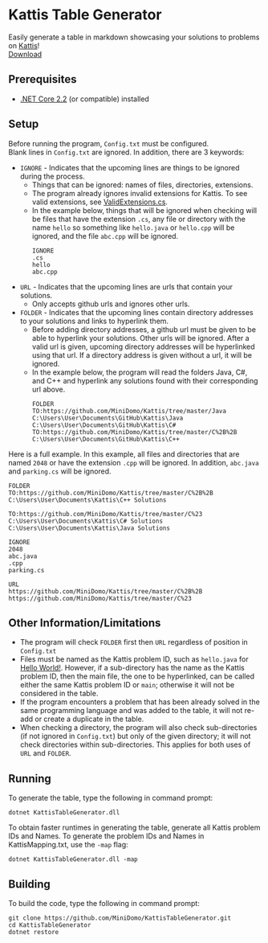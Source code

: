 # Kattis Table Generator
Easily generate a table in markdown showcasing your solutions to problems on [Kattis](https://open.kattis.com/)!  
[Download](https://github.com/MiniDomo/KattisTableGenerator/releases/download/v2.1.0/KattisTableGenerator.zip)

## Prerequisites
- [.NET Core 2.2](https://dotnet.microsoft.com/download) (or compatible) installed

## Setup
Before running the program, `Config.txt` must be configured.  
Blank lines in `Config.txt` are ignored. In addition, there are 3 keywords:  
- `IGNORE` - Indicates that the upcoming lines are things to be ignored during the process.
  - Things that can be ignored: names of files, directories, extensions.
  - The program already ignores invalid extensions for Kattis. To see valid extensions, see [ValidExtensions.cs](https://github.com/MiniDomo/KattisTableGenerator/blob/master/static/ValidExtensions.cs).
  - In the example below, things that will be ignored when checking will be files that have the extension `.cs`, any file or directory with the name `hello` so something like `hello.java` or `hello.cpp` will be ignored, and the file `abc.cpp` will be ignored.
    ```
    IGNORE
    .cs
    hello
    abc.cpp
    ```
- `URL` - Indicates that the upcoming lines are urls that contain your solutions.
  - Only accepts github urls and ignores other urls.
- `FOLDER` - Indicates that the upcoming lines contain directory addresses to your solutions and links to hyperlink them.
  - Before adding directory addresses, a github url must be given to be able to hyperlink your solutions. Other urls will be ignored. After a valid url is given, upcoming directory addresses will be hyperlinked using that url. If a directory address is given without a url, it will be ignored.
  - In the example below, the program will read the folders Java, C#, and C++ and hyperlink any solutions found with their corresponding url above.
    ```
    FOLDER
    TO:https://github.com/MiniDomo/Kattis/tree/master/Java
    C:\Users\User\Documents\GitHub\Kattis\Java
    C:\Users\User\Documents\GitHub\Kattis\C#
    TO:https://github.com/MiniDomo/Kattis/tree/master/C%2B%2B
    C:\Users\User\Documents\GitHub\Kattis\C++
    ```
Here is a full example. In this example, all files and directories that are named `2048` or have the extension `.cpp` will be ignored. In addition, `abc.java` and `parking.cs` will be ignored.
```
FOLDER
TO:https://github.com/MiniDomo/Kattis/tree/master/C%2B%2B
C:\Users\User\Documents\Kattis\C++ Solutions

TO:https://github.com/MiniDomo/Kattis/tree/master/C%23
C:\Users\User\Documents\Kattis\C# Solutions
C:\Users\User\Documents\Kattis\Java Solutions

IGNORE
2048
abc.java
.cpp
parking.cs

URL
https://github.com/MiniDomo/Kattis/tree/master/C%2B%2B
https://github.com/MiniDomo/Kattis/tree/master/C%23
```

## Other Information/Limitations
- The program will check `FOLDER` first then `URL` regardless of position in `Config.txt`  
- Files must be named as the Kattis problem ID, such as `hello.java` for [Hello World!](https://open.kattis.com/problems/hello). However, if a sub-directory has the name as the Kattis problem ID, then the main file, the one to be hyperlinked, can be called either the same Kattis problem ID or `main`; otherwise it will not be considered in the table.
- If the program encounters a problem that has been already solved in the same programming language and was added to the table, it will not re-add or create a duplicate in the table.
- When checking a directory, the program will also check sub-directories (if not ignored in `Config.txt`) but only of the given directory; it will not check directories within sub-directories. This applies for both uses of `URL` and `FOLDER`.  

## Running
To generate the table, type the following in command prompt:
```shell
dotnet KattisTableGenerator.dll
```
To obtain faster runtimes in generating the table, generate all Kattis problem IDs and Names. To generate the problem IDs and Names in KattisMapping.txt, use the `-map` flag:
```shell
dotnet KattisTableGenerator.dll -map
```

## Building
To build the code, type the following in command prompt:
```shell
git clone https://github.com/MiniDomo/KattisTableGenerator.git
cd KattisTableGenerator
dotnet restore
```